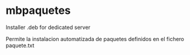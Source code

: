 # mbpaquetes
Installer .deb for dedicated server

Permite la instalacion automatizada de paquetes definidos en el fichero paquete.txt

